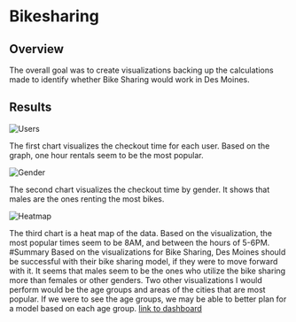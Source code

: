 # Bikesharing
## Overview
The overall goal was to create visualizations backing up the calculations made to identify whether Bike Sharing would work in Des Moines.
## Results
![Users](https://user-images.githubusercontent.com/104965708/194988924-a9fd8272-7709-4d14-83f2-5a717c438ef0.png)

The first chart visualizes the checkout time for each user. Based on the graph, one hour rentals seem to be the most popular.

![Gender](https://user-images.githubusercontent.com/104965708/194988958-412d98c5-238c-482a-82e3-51be2d987a71.png)

The second chart visualizes the checkout time by gender. It shows that males are the ones renting the most bikes.

![Heatmap](https://user-images.githubusercontent.com/104965708/194989000-9b3a8a80-b182-4b1e-a694-6b9ab9fd2c55.png)

The third chart is a heat map of the data. Based on the visualization, the most popular times seem to be 8AM, and between the hours of 5-6PM.
#Summary
Based on the visualizations for Bike Sharing, Des Moines should be successful with their bike sharing model, if they were to move forward with it. It seems that males seem to be the ones who utilize the bike sharing more than females or other genders. Two other visualizations I would perform would be the age groups and areas of the cities that are most popular. If we were to see the age groups, we may be able to better plan for a model based on each age group.
[link to dashboard](https://public.tableau.com/app/profile/angelica.rosario/viz/BikeSharing_16654585486250/Sheet1?publish=yes)
